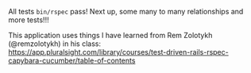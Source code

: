 All tests `bin/rspec` pass!  Next up, some many to many relationships and more tests!!!

This application uses things I have learned from
Rem Zolotykh (@remzolotykh) in his class:
https://app.pluralsight.com/library/courses/test-driven-rails-rspec-capybara-cucumber/table-of-contents
